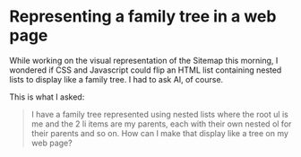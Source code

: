 # Representing a family tree in a web page

While working on the visual representation of the Sitemap this morning, I wondered if CSS and Javascript could flip an HTML list containing nested lists to display like a family tree. I had to ask AI, of course.

This is what I asked: 

> I have a family tree represented using nested lists where the root ul is me and the 2 li items are my parents, each with their own nested ol for their parents and so on.  How can I make that display like a tree on my web page?

 